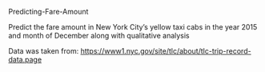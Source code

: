 Predicting-Fare-Amount

Predict the fare amount in New York City’s yellow taxi cabs in the year 2015 and month of December along with qualitative analysis

Data was taken from: https://www1.nyc.gov/site/tlc/about/tlc-trip-record-data.page

